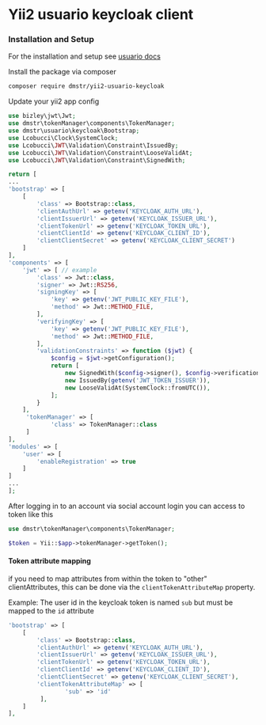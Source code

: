 # Yii2 usuario keycloak client

### Installation and Setup

For the installation and setup see [usuario docs](https://yii2-usuario.readthedocs.io/en/latest/)

Install the package via composer
```bash
composer require dmstr/yii2-usuario-keycloak
```

Update your yii2 app config
```php
use bizley\jwt\Jwt;
use dmstr\tokenManager\components\TokenManager;
use dmstr\usuario\keycloak\Bootstrap;
use Lcobucci\Clock\SystemClock;
use Lcobucci\JWT\Validation\Constraint\IssuedBy;
use Lcobucci\JWT\Validation\Constraint\LooseValidAt;
use Lcobucci\JWT\Validation\Constraint\SignedWith;

return [
...
'bootstrap' => [
    [
        'class' => Bootstrap::class,
        'clientAuthUrl' => getenv('KEYCLOAK_AUTH_URL'),
        'clientIssuerUrl' => getenv('KEYCLOAK_ISSUER_URL'),
        'clientTokenUrl' => getenv('KEYCLOAK_TOKEN_URL'),
        'clientClientId' => getenv('KEYCLOAK_CLIENT_ID'),
        'clientClientSecret' => getenv('KEYCLOAK_CLIENT_SECRET')
    ]
],
'components' => [
    'jwt' => [ // example
        'class' => Jwt::class,
        'signer' => Jwt::RS256,
        'signingKey' => [
            'key' => getenv('JWT_PUBLIC_KEY_FILE'),
            'method' => Jwt::METHOD_FILE,
        ],
        'verifyingKey' => [
            'key' => getenv('JWT_PUBLIC_KEY_FILE'),
            'method' => Jwt::METHOD_FILE,
        ],
        'validationConstraints' => function ($jwt) {
            $config = $jwt->getConfiguration();
            return [
                new SignedWith($config->signer(), $config->verificationKey()),
                new IssuedBy(getenv('JWT_TOKEN_ISSUER')),
                new LooseValidAt(SystemClock::fromUTC()),
            ];
        }
    ],
     'tokenManager' => [
            'class' => TokenManager::class
     ]
],
'modules' => [
    'user' => [
        'enableRegistration' => true
    ]
]
...
];
```

After logging in to an account via social account login you can access to token like this

```php
use dmstr\tokenManager\components\TokenManager;

$token = Yii::$app->tokenManager->getToken();
```

#### Token attribute mapping

if you need to map attributes from within the token to "other" clientAttributes, this can be done via the `clientTokenAttributeMap` property.

Example: 
The user id in the keycloak token is named `sub` but must be mapped to the `id` attribute

```php
'bootstrap' => [
    [
        'class' => Bootstrap::class,
        'clientAuthUrl' => getenv('KEYCLOAK_AUTH_URL'),
        'clientIssuerUrl' => getenv('KEYCLOAK_ISSUER_URL'),
        'clientTokenUrl' => getenv('KEYCLOAK_TOKEN_URL'),
        'clientClientId' => getenv('KEYCLOAK_CLIENT_ID'),
        'clientClientSecret' => getenv('KEYCLOAK_CLIENT_SECRET'),
        'clientTokenAttributeMap' => [
                'sub' => 'id'
         ],
    ]
],

```

